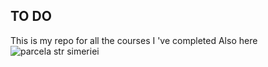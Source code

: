## TO DO
This is my repo for all the courses I 've completed
Also here
![parcela str simeriei](https://cloud.githubusercontent.com/assets/13541153/20428456/4eb71d98-ad9a-11e6-8806-e253820c433a.jpg)

